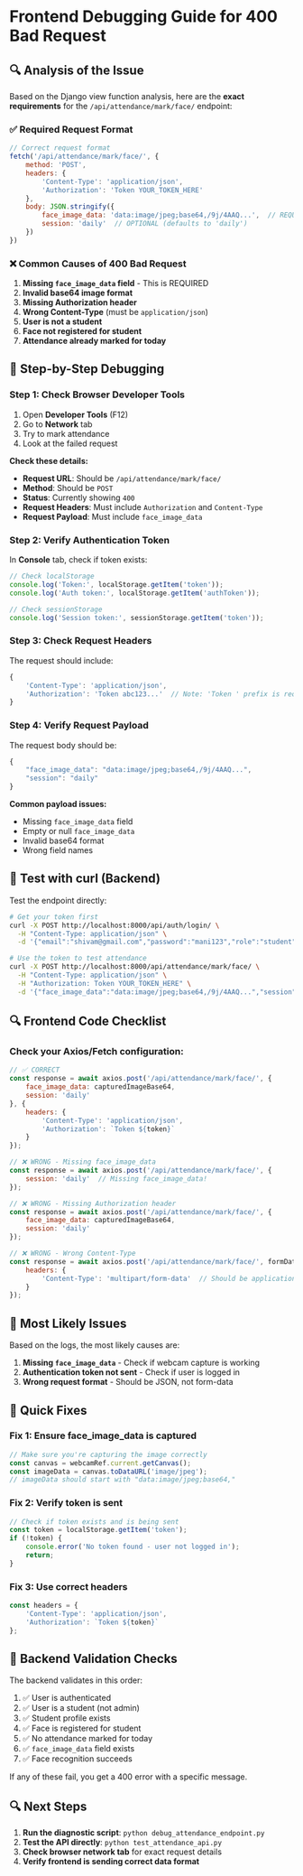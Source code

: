 # Frontend Debugging Guide for 400 Bad Request

## 🔍 Analysis of the Issue

Based on the Django view function analysis, here are the **exact requirements** for the `/api/attendance/mark/face/` endpoint:

### ✅ **Required Request Format**

```javascript
// Correct request format
fetch('/api/attendance/mark/face/', {
    method: 'POST',
    headers: {
        'Content-Type': 'application/json',
        'Authorization': 'Token YOUR_TOKEN_HERE'
    },
    body: JSON.stringify({
        face_image_data: 'data:image/jpeg;base64,/9j/4AAQ...',  // REQUIRED
        session: 'daily'  // OPTIONAL (defaults to 'daily')
    })
})
```

### ❌ **Common Causes of 400 Bad Request**

1. **Missing `face_image_data` field** - This is REQUIRED
2. **Invalid base64 image format**
3. **Missing Authorization header**
4. **Wrong Content-Type** (must be `application/json`)
5. **User is not a student**
6. **Face not registered for student**
7. **Attendance already marked for today**

## 🔧 **Step-by-Step Debugging**

### Step 1: Check Browser Developer Tools

1. Open **Developer Tools** (F12)
2. Go to **Network** tab
3. Try to mark attendance
4. Look at the failed request

**Check these details:**
- **Request URL**: Should be `/api/attendance/mark/face/`
- **Method**: Should be `POST`
- **Status**: Currently showing `400`
- **Request Headers**: Must include `Authorization` and `Content-Type`
- **Request Payload**: Must include `face_image_data`

### Step 2: Verify Authentication Token

In **Console** tab, check if token exists:
```javascript
// Check localStorage
console.log('Token:', localStorage.getItem('token'));
console.log('Auth token:', localStorage.getItem('authToken'));

// Check sessionStorage
console.log('Session token:', sessionStorage.getItem('token'));
```

### Step 3: Check Request Headers

The request should include:
```javascript
{
    'Content-Type': 'application/json',
    'Authorization': 'Token abc123...'  // Note: 'Token ' prefix is required
}
```

### Step 4: Verify Request Payload

The request body should be:
```javascript
{
    "face_image_data": "data:image/jpeg;base64,/9j/4AAQ...",
    "session": "daily"
}
```

**Common payload issues:**
- Missing `face_image_data` field
- Empty or null `face_image_data`
- Invalid base64 format
- Wrong field names

## 🧪 **Test with curl (Backend)**

Test the endpoint directly:

```bash
# Get your token first
curl -X POST http://localhost:8000/api/auth/login/ \
  -H "Content-Type: application/json" \
  -d '{"email":"shivam@gmail.com","password":"mani123","role":"student"}'

# Use the token to test attendance
curl -X POST http://localhost:8000/api/attendance/mark/face/ \
  -H "Content-Type: application/json" \
  -H "Authorization: Token YOUR_TOKEN_HERE" \
  -d '{"face_image_data":"data:image/jpeg;base64,/9j/4AAQ...","session":"daily"}'
```

## 🔍 **Frontend Code Checklist**

### Check your Axios/Fetch configuration:

```javascript
// ✅ CORRECT
const response = await axios.post('/api/attendance/mark/face/', {
    face_image_data: capturedImageBase64,
    session: 'daily'
}, {
    headers: {
        'Content-Type': 'application/json',
        'Authorization': `Token ${token}`
    }
});

// ❌ WRONG - Missing face_image_data
const response = await axios.post('/api/attendance/mark/face/', {
    session: 'daily'  // Missing face_image_data!
});

// ❌ WRONG - Missing Authorization header
const response = await axios.post('/api/attendance/mark/face/', {
    face_image_data: capturedImageBase64,
    session: 'daily'
});

// ❌ WRONG - Wrong Content-Type
const response = await axios.post('/api/attendance/mark/face/', formData, {
    headers: {
        'Content-Type': 'multipart/form-data'  // Should be application/json
    }
});
```

## 🎯 **Most Likely Issues**

Based on the logs, the most likely causes are:

1. **Missing `face_image_data`** - Check if webcam capture is working
2. **Authentication token not sent** - Check if user is logged in
3. **Wrong request format** - Should be JSON, not form-data

## 🔧 **Quick Fixes**

### Fix 1: Ensure face_image_data is captured
```javascript
// Make sure you're capturing the image correctly
const canvas = webcamRef.current.getCanvas();
const imageData = canvas.toDataURL('image/jpeg');
// imageData should start with "data:image/jpeg;base64,"
```

### Fix 2: Verify token is sent
```javascript
// Check if token exists and is being sent
const token = localStorage.getItem('token');
if (!token) {
    console.error('No token found - user not logged in');
    return;
}
```

### Fix 3: Use correct headers
```javascript
const headers = {
    'Content-Type': 'application/json',
    'Authorization': `Token ${token}`
};
```

## 🚨 **Backend Validation Checks**

The backend validates in this order:
1. ✅ User is authenticated
2. ✅ User is a student (not admin)
3. ✅ Student profile exists
4. ✅ Face is registered for student
5. ✅ No attendance marked for today
6. ✅ `face_image_data` field exists
7. ✅ Face recognition succeeds

If any of these fail, you get a 400 error with a specific message.

## 🔍 **Next Steps**

1. **Run the diagnostic script**: `python debug_attendance_endpoint.py`
2. **Test the API directly**: `python test_attendance_api.py`
3. **Check browser network tab** for exact request details
4. **Verify frontend is sending correct data format**